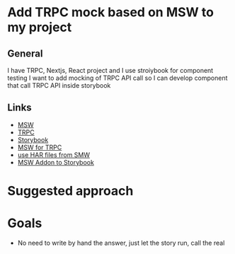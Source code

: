 # Add TRPC mock based on MSW to my project

## General

I have TRPC, Nextjs, React project and I use stroiybook for component testing
I want to add mocking of TRPC API call so I can develop component that call TRPC API 
inside storybook

## Links 

- [MSW](https://mswjs.io/)
- [TRPC](https://trpc.io/)
- [Storybook](https://storybook.js.org/)
- [MSW for TRPC](https://github.com/maloguertin/msw-trpc)
- [use HAR files from SMW](https://github.com/Tapico/tapico-msw-webarchive)
- [MSW Addon to Storybook](https://storybook.js.org/addons/msw-storybook-addon/)

# Suggested approach

# Goals

- No need to write by hand the answer, just let the story run, call the real  
